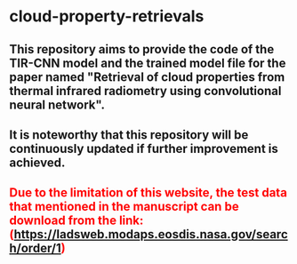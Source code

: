# cloud-property-retrievals
## This repository aims to provide the code of the TIR-CNN model and the trained model file for the paper named "Retrieval of cloud properties from thermal infrared radiometry using convolutional neural network". 
## It is noteworthy that this repository will be continuously updated if further improvement is achieved.
## <font color=red>Due to the limitation of this website, the test data that mentioned in the manuscript can be download from the link:(https://ladsweb.modaps.eosdis.nasa.gov/search/order/1)</font>
